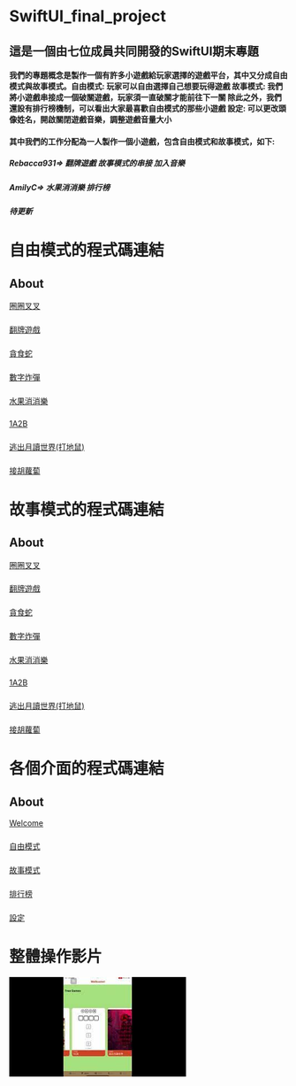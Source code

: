 # SwiftUI_final_project
## 這是一個由七位成員共同開發的SwiftUI期末專題
#### 我們的專題概念是製作一個有許多小遊戲給玩家選擇的遊戲平台，其中又分成自由模式與故事模式。自由模式: 玩家可以自由選擇自己想要玩得遊戲 故事模式: 我們將小遊戲串接成一個破關遊戲，玩家須一直破關才能前往下一關 除此之外，我們還設有排行榜機制，可以看出大家最喜歡自由模式的那些小遊戲  設定: 可以更改頭像姓名，開啟關閉遊戲音樂，調整遊戲音量大小
#### 其中我們的工作分配為一人製作一個小遊戲，包含自由模式和故事模式，如下: 
##### Rebacca931=> 翻牌遊戲 故事模式的串接 加入音樂
##### AmilyC=> 水果消消樂 排行榜
##### 待更新
# 自由模式的程式碼連結
## About 
[圈圈叉叉](https://github.com/AmilyC/SwiftUI_final_project/blob/main/ooxxView.md)
###
[翻牌遊戲](https://github.com/AmilyC/SwiftUI_final_project/blob/main/flipCardFree.md)
###
[貪食蛇](https://github.com/AmilyC/SwiftUI_final_project/blob/main/snakeView.md)
###
[數字炸彈](https://github.com/AmilyC/SwiftUI_final_project/blob/main/FreeGameBomb.md)
###
[水果消消樂](https://github.com/AmilyC/SwiftUI_final_project/blob/main/FreeGameFruit.md)
###
[1A2B](https://github.com/AmilyC/SwiftUI_final_project/blob/main/oneAtwoB.md)
###
[逃出月讀世界(打地鼠)](https://github.com/AmilyC/SwiftUI_final_project/blob/main/FreeGameBonk.md)
###
[接胡蘿蔔](https://github.com/AmilyC/SwiftUI_final_project/blob/main/FreeGameCarrot.md)
# 故事模式的程式碼連結
## About
[圈圈叉叉](https://github.com/AmilyC/SwiftUI_final_project/blob/main/ooxxstory.md)
###
[翻牌遊戲](https://github.com/AmilyC/SwiftUI_final_project/blob/main/Flipcard.md)
###
[貪食蛇](https://github.com/AmilyC/SwiftUI_final_project/blob/main/snakeStoryView.md)
###
[數字炸彈](https://github.com/AmilyC/SwiftUI_final_project/blob/main/Bomb.md)
###
[水果消消樂](https://github.com/AmilyC/SwiftUI_final_project/blob/main/Crash.md)
###
[1A2B](https://github.com/AmilyC/SwiftUI_final_project/blob/main/ab.md)
###
[逃出月讀世界(打地鼠)](https://github.com/AmilyC/SwiftUI_final_project/blob/main/bonk.md)
###
[接胡蘿蔔](https://github.com/AmilyC/SwiftUI_final_project/blob/main/catchFruit.md)
# 各個介面的程式碼連結
## About
[Welcome](https://github.com/AmilyC/SwiftUI_final_project/blob/main/welcome.md)
###
[自由模式](https://github.com/AmilyC/SwiftUI_final_project/blob/main/freeGameView.md)
###
[故事模式](https://github.com/AmilyC/SwiftUI_final_project/blob/main/storyView.md)
###
[排行榜](https://github.com/AmilyC/SwiftUI_final_project/blob/main/Trendview.md)
###
[設定](https://github.com/AmilyC/SwiftUI_final_project/blob/main/Setting.md)

# 整體操作影片
[![IMAGE ALT TEXT](mq2.jpg)](https://youtu.be/uzBHVvmjoug "SwiftUI_final_project")
